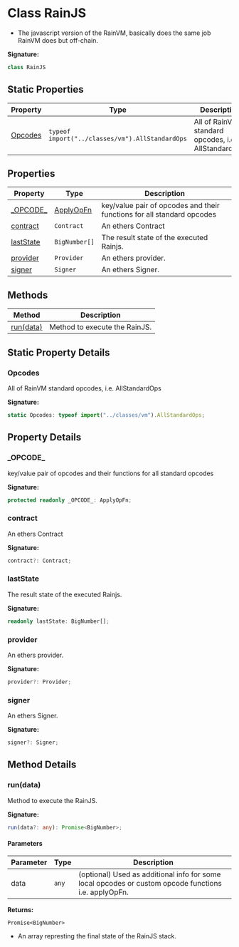 
# Class RainJS

- The javascript version of the RainVM, basically does the same job RainVM does but off-chain.

<b>Signature:</b>

```typescript
class RainJS 
```

## Static Properties

|  Property | Type | Description |
|  --- | --- | --- |
|  [Opcodes](./rainjs.md#Opcodes-property-static) | `typeof import("../classes/vm").AllStandardOps` | All of RainVM standard opcodes, i.e. AllStandardOps |

## Properties

|  Property | Type | Description |
|  --- | --- | --- |
|  [\_OPCODE\_](./rainjs.md#_OPCODE_-property) | [ApplyOpFn](../interfaces/applyopfn.md) | key/value pair of opcodes and their functions for all standard opcodes |
|  [contract](./rainjs.md#contract-property) | `Contract` | An ethers Contract |
|  [lastState](./rainjs.md#lastState-property) | `BigNumber[]` | The result state of the executed Rainjs. |
|  [provider](./rainjs.md#provider-property) | `Provider` | An ethers provider. |
|  [signer](./rainjs.md#signer-property) | `Signer` | An ethers Signer. |

## Methods

|  Method | Description |
|  --- | --- |
|  [run(data)](./rainjs.md#run-method-1) | Method to execute the RainJS. |

## Static Property Details

<a id="Opcodes-property-static"></a>

### Opcodes

All of RainVM standard opcodes, i.e. AllStandardOps

<b>Signature:</b>

```typescript
static Opcodes: typeof import("../classes/vm").AllStandardOps;
```

## Property Details

<a id="_OPCODE_-property"></a>

### \_OPCODE\_

key/value pair of opcodes and their functions for all standard opcodes

<b>Signature:</b>

```typescript
protected readonly _OPCODE_: ApplyOpFn;
```

<a id="contract-property"></a>

### contract

An ethers Contract

<b>Signature:</b>

```typescript
contract?: Contract;
```

<a id="lastState-property"></a>

### lastState

The result state of the executed Rainjs.

<b>Signature:</b>

```typescript
readonly lastState: BigNumber[];
```

<a id="provider-property"></a>

### provider

An ethers provider.

<b>Signature:</b>

```typescript
provider?: Provider;
```

<a id="signer-property"></a>

### signer

An ethers Signer.

<b>Signature:</b>

```typescript
signer?: Signer;
```

## Method Details

<a id="run-method-1"></a>

### run(data)

Method to execute the RainJS.

<b>Signature:</b>

```typescript
run(data?: any): Promise<BigNumber>;
```

#### Parameters

|  Parameter | Type | Description |
|  --- | --- | --- |
|  data | `any` | (optional) Used as additional info for some local opcodes or custom opcode functions i.e. applyOpFn. |

<b>Returns:</b>

`Promise<BigNumber>`

- An array represting the final state of the RainJS stack.

